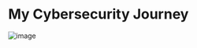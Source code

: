 # My Cybersecurity Journey

![image](https://github.com/Sheifc/Cybersecurity/assets/115345487/6a3edd3b-36ab-4450-8d7d-eb289e0fdcdf)
